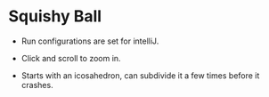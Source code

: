 # Squishy Ball

* Run configurations are set for intelliJ.

* Click and scroll to zoom in.

* Starts with an icosahedron, can subdivide it a few times before it crashes.
